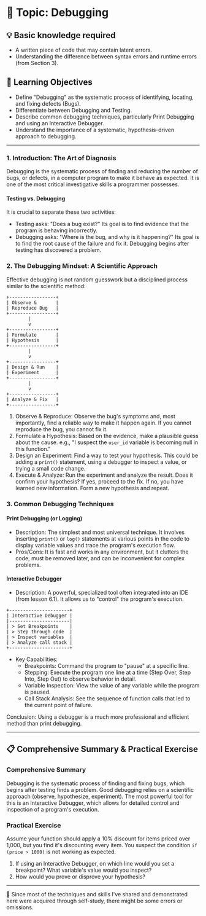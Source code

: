 # 📖 Topic: Debugging

## 💡 Basic knowledge required

- A written piece of code that may contain latent errors.
- Understanding the difference between syntax errors and runtime errors (from Section 3).

## 🎯 Learning Objectives

- Define "Debugging" as the systematic process of identifying, locating, and fixing defects (Bugs).
- Differentiate between Debugging and Testing.
- Describe common debugging techniques, particularly Print Debugging and using an Interactive Debugger.
- Understand the importance of a systematic, hypothesis-driven approach to debugging.

---

### 1. Introduction: The Art of Diagnosis

Debugging is the systematic process of finding and reducing the number of bugs, or defects, in a computer program to make it behave as expected. It is one of the most critical investigative skills a programmer possesses.

#### Testing vs. Debugging

It is crucial to separate these two activities:

-   Testing asks: "Does a bug exist?" Its goal is to find evidence that the program is behaving incorrectly.
-   Debugging asks: "Where is the bug, and why is it happening?" Its goal is to find the root cause of the failure and fix it. Debugging begins after testing has discovered a problem.

### 2. The Debugging Mindset: A Scientific Approach

Effective debugging is not random guesswork but a disciplined process similar to the scientific method:

```
+-----------------+
| Observe &       |
| Reproduce Bug   |
+-----------------+
        |
        v
+-----------------+
| Formulate       |
| Hypothesis      |
+-----------------+
        |
        v
+-----------------+
| Design & Run    |
| Experiment      |
+-----------------+
        |
        v
+-----------------+
| Analyze & Fix   |
+-----------------+
```

1.  Observe & Reproduce: Observe the bug's symptoms and, most importantly, find a reliable way to make it happen again. If you cannot reproduce the bug, you cannot fix it.
2.  Formulate a Hypothesis: Based on the evidence, make a plausible guess about the cause. e.g., "I suspect the `user_id` variable is becoming null in this function."
3.  Design an Experiment: Find a way to test your hypothesis. This could be adding a `print()` statement, using a debugger to inspect a value, or trying a small code change.
4.  Execute & Analyze: Run the experiment and analyze the result. Does it confirm your hypothesis? If yes, proceed to the fix. If no, you have learned new information. Form a new hypothesis and repeat.

### 3. Common Debugging Techniques

#### Print Debugging (or Logging)

-   Description: The simplest and most universal technique. It involves inserting `print()` or `log()` statements at various points in the code to display variable values and trace the program's execution flow.
-   Pros/Cons: It is fast and works in any environment, but it clutters the code, must be removed later, and can be inconvenient for complex problems.

#### Interactive Debugger

-   Description: A powerful, specialized tool often integrated into an IDE (from lesson 6.1). It allows us to "control" the program's execution.

```
+----------------------+
| Interactive Debugger |
|----------------------|
| > Set Breakpoints    |
| > Step through code  |
| > Inspect variables  |
| > Analyze call stack |
+----------------------+
```

-   Key Capabilities:
    -   Breakpoints: Command the program to "pause" at a specific line.
    -   Stepping: Execute the program one line at a time (Step Over, Step Into, Step Out) to observe behavior in detail.
    -   Variable Inspection: View the value of any variable while the program is paused.
    -   Call Stack Analysis: See the sequence of function calls that led to the current point of failure.

Conclusion: Using a debugger is a much more professional and efficient method than print debugging.

---

## 📋 Comprehensive Summary & Practical Exercise

### Comprehensive Summary

Debugging is the systematic process of finding and fixing bugs, which begins after testing finds a problem. Good debugging relies on a scientific approach (observe, hypothesize, experiment). The most powerful tool for this is an Interactive Debugger, which allows for detailed control and inspection of a program's execution.

### Practical Exercise

Assume your function should apply a 10% discount for items priced over 1,000, but you find it's discounting every item. You suspect the condition `if (price > 1000)` is not working as expected.
1.  If using an Interactive Debugger, on which line would you set a breakpoint? What variable's value would you inspect?
2.  How would you prove or disprove your hypothesis?

---

📍 Since most of the techniques and skills I've shared and demonstrated here were acquired through self-study, there might be some errors or omissions.
